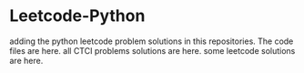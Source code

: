 # Leetcode-Python
adding the python leetcode problem solutions in this repositories. 
The code files are here.
all CTCI problems solutions are here.
some leetcode solutions are here.






































































































































































































































































































